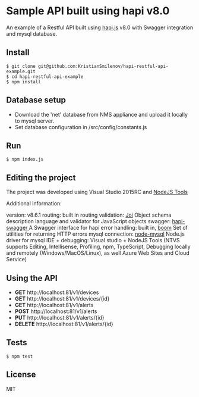 Sample API built using hapi v8.0
=================================

An example of a Restful API built using [hapi.js](http://hapijs.com/) v8.0  with Swagger integration and mysql database.

Install
-------

`$ git clone git@github.com:KristianSmilenov/hapi-restful-api-example.git`  
`$ cd hapi-restful-api-example`  
`$ npm install`

Database setup
--------------

* Download the 'net' database from NMS appliance and upload it locally to mysql server.
* Set database configuration in /src/config/constants.js

Run
---

`$ npm index.js`

Editing the project
-------------------

The project was developed using Visual Studio 2015RC and [NodeJS Tools](https://nodejstools.codeplex.com/)

Additional information:

version: v8.6.1
routing: built in
routing validation: [Joi](https://github.com/hapijs/joi) Object schema description language and validator for JavaScript objects
swagger: [hapi-swagger ](https://github.com/glennjones/hapi-swagger) A Swagger interface for hapi
error handling: built in, [boom](https://github.com/hapijs/boom) Set of utilities for returning HTTP errors
mysql connection: [node-mysql](https://github.com/felixge/node-mysql/) Node.js driver for mysql
IDE + debugging: Visual studio + NodeJS Tools (NTVS supports Editing, Intellisense, Profiling, npm, TypeScript, Debugging locally and remotely (Windows/MacOS/Linux), as well Azure Web Sites and Cloud Service)


Using the API
-------------
* **GET** http://localhost:81/v1/devices
* **GET** http://localhost:81/v1/devices/{id}
* **GET**    http://localhost:81/v1/alerts
* **POST**   http://localhost:81/v1/alerts
* **PUT** 	 http://localhost:81/v1/alerts/{id}
* **DELETE** http://localhost:81/v1/alerts/{id}

Tests
-----

`$ npm test`

License
-------

MIT
